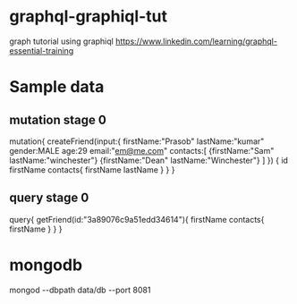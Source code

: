 # graphql-graphiql-tut

graph tutorial using graphiql
https://www.linkedin.com/learning/graphql-essential-training

# Sample data
## mutation stage 0
mutation{
createFriend(input:{
firstName:"Prasob"
lastName:"kumar"
gender:MALE
age:29
email:"em@me.com"
contacts:[
{firstName:"Sam" lastName:"winchester"}
{firstName:"Dean" lastName:"Winchester"}
]
})
{
id
firstName
contacts{
firstName
lastName
}
}
}

## query stage 0
query{
getFriend(id:"3a89076c9a51edd34614"){
firstName
contacts{
firstName
}
}
}

# mongodb

mongod --dbpath data/db --port 8081
